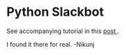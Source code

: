 # Python Slackbot

See accompanying tutorial in this <a href="https://medium.com/@rdcolema7/building-a-python-slackbot-that-actually-works-2930663e20f3" > post </a>.

I found it there for real. -Nikunj

